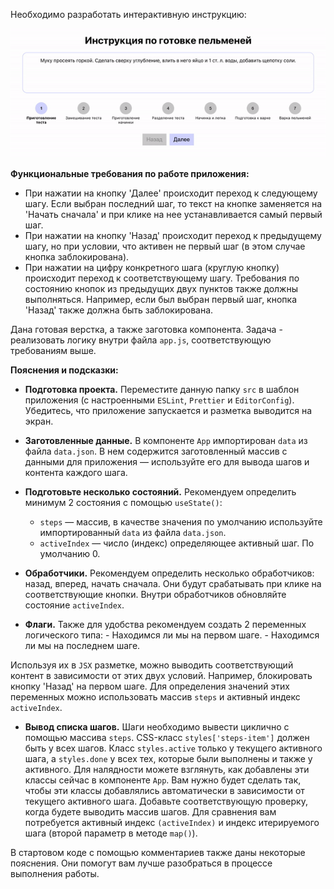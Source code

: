 Необходимо разработать интерактивную инструкцию:

<img src="./template/demo.gif" />

<strong>Функциональные требования по работе приложения:</strong>

-   При нажатии на кнопку 'Далее' происходит переход к следующему шагу. Если выбран
    последний шаг, то текст на кнопке заменяется на 'Начать сначала' и при клике на нее
    устанавливается самый первый шаг.
-   При нажатии на кнопку 'Назад' происходит переход к предыдущему шагу, но при условии,
    что активен не первый шаг (в этом случае кнопка заблокирована).
-   При нажатии на цифру конкретного шага (круглую кнопку) происходит переход к
    соответствующему шагу. Требования по состоянию кнопок из предыдущих двух пунктов также
    должны выполняться. Например, если был выбран первый шаг, кнопка 'Назад' также должна
    быть заблокирована.

Дана готовая верстка, а также заготовка компонента. Задача - реализовать логику внутри
файла `app.js`, соответствующую требованиям выше.

<strong>Пояснения и подсказки:</strong>

-   <strong>Подготовка проекта.</strong> Переместите данную папку `src` в шаблон
    приложения (с настроенными `ESLint`, `Prettier` и `EditorConfig`). Убедитесь, что
    приложение запускается и разметка выводится на экран.

-   <strong>Заготовленные данные.</strong> В компоненте `App` импортирован `data` из файла
    `data.json`. В нем содержится заготовленный массив с данными для приложения —
    используйте его для вывода шагов и контента каждого шага.

-   <strong>Подготовьте несколько состояний.</strong> Рекомендуем определить минимум 2
    состояния с помощью `useState()`:

    -   `steps` — массив, в качестве значения по умолчанию используйте импортированный
        `data` из файла `data.json`.
    -   `activeIndex` — число (индекс) определяющее активный шаг. По умолчанию 0.

-   <strong>Обработчики.</strong> Рекомендуем определить несколько обработчиков: назад,
    вперед, начать сначала. Они будут срабатывать при клике на соответствующие кнопки.
    Внутри обработчиков обновляйте состояние `activeIndex`.

-   <strong>Флаги.</strong> Также для удобства рекомендуем создать 2 переменных
    логического типа: - Находимся ли мы на первом шаге. - Находимся ли мы на последнем
    шаге.

Используя их в `JSX` разметке, можно выводить соответствующий контент в зависимости от
этих двух условий. Например, блокировать кнопку 'Назад' на первом шаге. Для определения
значений этих переменных можно использовать массив `steps` и активный индекс
`activeIndex`.

-   <strong>Вывод списка шагов.</strong> Шаги необходимо вывести циклично с помощью
    массива `steps`. CSS-класс `styles['steps-item']` должен быть у всех шагов. Класс
    `styles.active` только у текущего активного шага, а `styles.done` у всех тех, которые
    были выполнены и также у активного. Для налядности можете взглянуть, как добавлены эти
    классы сейчас в компоненте `App`. Вам нужно будет сделать так, чтобы эти классы
    добавлялись автоматически в зависимости от текущего активного шага. Добавьте
    соответствующую проверку, когда будете выводить массив шагов. Для сравнения вам
    потребуется активный индекс `(activeIndex)` и индекс итерируемого шага (второй
    параметр в методе `map()`).

В стартовом коде с помощью комментариев также даны некоторые пояснения. Они помогут вам
лучше разобраться в процессе выполнения работы.
